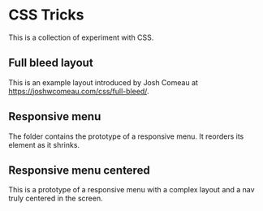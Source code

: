 # CSS Tricks

This is a collection of experiment with CSS.

## Full bleed layout

This is an example layout introduced by Josh Comeau at
https://joshwcomeau.com/css/full-bleed/.

## Responsive menu

The folder contains the prototype of a responsive menu. It reorders
its element as it shrinks.

## Responsive menu centered

This is a prototype of a responsive menu with a complex layout
and a nav truly centered in the screen.
